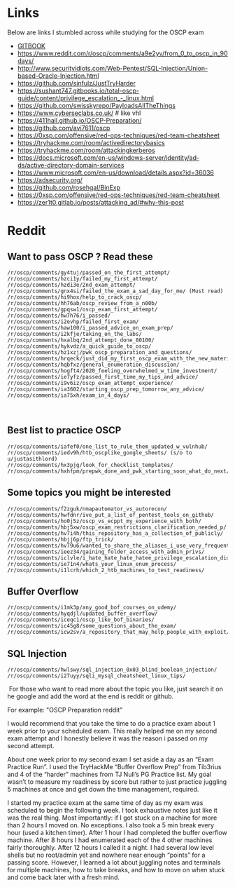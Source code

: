 # Links
Below are links I stumbled across while studying for the OSCP exam
 - [GITBOOK](https://ann0n0.gitbook.io/pentest_notes/)
 - https://www.reddit.com/r/oscp/comments/a9e2yv/from_0_to_oscp_in_90days/
 - http://www.securityidiots.com/Web-Pentest/SQL-Injection/Union-based-Oracle-Injection.html
 - https://github.com/sinfulz/JustTryHarder
 - https://sushant747.gitbooks.io/total-oscp-guide/content/privilege_escalation_-_linux.html
 - https://github.com/swisskyrepo/PayloadsAllTheThings
 - https://www.cyberseclabs.co.uk/          # like vhl
 - https://411hall.github.io/OSCP-Preparation/
 - https://github.com/avi7611/oscp
 - https://0xsp.com/offensive/red-ops-techniques/red-team-cheatsheet
 - https://tryhackme.com/room/activedirectorybasics
 - https://tryhackme.com/room/attackingkerberos
 - https://docs.microsoft.com/en-us/windows-server/identity/ad-ds/active-directory-domain-services
 - https://www.microsoft.com/en-us/download/details.aspx?id=36036
 - https://adsecurity.org/
 - https://github.com/rosehgal/BinExp
 - https://0xsp.com/offensive/red-ops-techniques/red-team-cheatsheet            
 - https://zer1t0.gitlab.io/posts/attacking_ad/#why-this-post



# Reddit
## Want to pass OSCP ? Read these
```
/r/oscp/comments/gy4tuj/passed_on_the_first_attempt/
/r/oscp/comments/hzci1y/failed_my_first_attempt/
/r/oscp/comments/hzdi3e/2nd_exam_attempt/
/r/oscp/comments/gnx4si/failed_the_exam_a_sad_day_for_me/ (Must read)
/r/oscp/comments/hi9hox/help_to_crack_oscp/
/r/oscp/comments/hh76ab/oscp_review_from_a_n00b/
/r/oscp/comments/gpqsw1/oscp_exam_first_attempt/
/r/oscp/comments/hw7h76/i_passed/
/r/oscp/comments/i2evhp/failed_first_exam/
/r/oscp/comments/haw100/i_passed_advice_on_exam_prep/
/r/oscp/comments/i2kfje/taking_on_the_labs/
/r/oscp/comments/hxalbq/2nd_attempt_done_80100/
/r/oscp/comments/hykvdz/a_quick_guide_to_oscp/
/r/oscp/comments/hz1xzj/pwk_oscp_preparation_and_questions/
/r/oscp/comments/hrqeck/just_did_my_first_oscp_exam_with_the_new_material/
/r/oscp/comments/hqbfxz/general_enumeration_discussion/
/r/oscp/comments/hogft4/2020_feeling_overwhelmed_w_time_investment/
/r/oscp/comments/ie7yfz/passed_first_time_my_tips_and_advice/
/r/oscp/comments/i9v6iz/oscp_exam_attempt_experience/
/r/oscp/comments/ia3602/starting_oscp_prep_tomorrow_any_advice/
/r/oscp/comments/ia75xh/exam_in_4_days/
```
​
## Best list to practice OSCP
```
/r/oscp/comments/iafef0/one_list_to_rule_them_updated_w_vulnhub/
/r/oscp/comments/iedv9h/htb_oscplike_google_sheets/ (s/o to u/justasithlord)
/r/oscp/comments/hx3pjg/look_for_checklist_templates/
/r/oscp/comments/hxhfpm/prepwk_done_and_pwk_starting_soon_what_do_next/
```

## Some topics you might be interested
```
/r/oscp/comments/f2zguk/nmapautomator_vs_autorecon/
/r/oscp/comments/hwfdnr/ive_put_a_list_of_pentest_tools_on_github/
/r/oscp/comments/ho0j5z/oscp_vs_ecppt_my_experience_with_both/
/r/oscp/comments/hbj5xw/oscp_exam_restrictions_clarification_needed_p/
/r/oscp/comments/hv7i4h/this_repository_has_a_collection_of_publicly/
/r/oscp/comments/hbjj6p/ftp_trick/
/r/oscp/comments/hv79u6/wanted_to_share_the_aliases_i_use_very_frequently/
/r/oscp/comments/ieez34/gaining_folder_access_with_admin_privs/
/r/oscp/comments/iclvle/i_hate_hate_hate_hatee_privilege_escalation_did/
/r/oscp/comments/ie71n4/whats_your_linux_enum_process/
/r/oscp/comments/i1lcrh/which_2_htb_machines_to_test_readiness/
```

## Buffer Overflow
```
/r/oscp/comments/i1mk3p/any_good_bof_courses_on_udemy/
/r/oscp/comments/hyqdjl/updated_buffer_overflow/
/r/oscp/comments/iceqc1/oscp_like_bof_binaries/
/r/oscp/comments/ic45g8/some_questions_about_the_exam/
/r/oscp/comments/icw2sv/a_repository_that_may_help_people_with_exploit/
```

## SQL Injection
```
/r/oscp/comments/hwlswy/sql_injection_0x03_blind_boolean_injection/
/r/oscp/comments/i27uyy/sqli_mysql_cheatsheet_linux_tips/
```
​
For those who want to read more about the topic you like, just search it on he google and add the word at the end is reddit or github.

For example: "OSCP Preparation reddit”







 I would recommend that you take the time to do a practice exam about 1 week prior to your scheduled exam. This really helped me on my second exam attempt and I honestly believe it was the reason i passed on my second attempt.

About one week prior to my second exam I set aside a day as an “Exam Practice Run”. I used the TryHackMe “Buffer Overflow Prep” from Tib3rius and 4 of the “harder” machines from TJ Null’s PG Practice list. My goal wasn’t to measure my readiness by score but rather to just practice juggling 5 machines at once and get down the time management, required.

I started my practice exam at the same time of day as my exam was scheduled to begin the following week. I took exhaustive notes just like it was the real thing. Most importantly: if I got stuck on a machine for more than 2 hours I moved on. No exceptions. I also took a 5 min break every hour (used a kitchen timer). After 1 hour I had completed the buffer overflow machine. After 8 hours I had enumerated each of the 4 other machines fairly thoroughly. After 12 hours I called it a night. I had several low level shells but no root/admin yet and nowhere near enough “points” for a passing score. However, I learned a lot about juggling notes and terminals for multiple machines, how to take breaks, and how to move on when stuck and come back later with a fresh mind.




